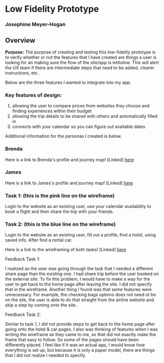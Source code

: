 
# Low Fidelity Prototype

### Josephine Meyer-Hogan


## Overview

**Purpose:** The purpose of creating and testing this low-fidelity prototype is to verify whether or not the features that I have created are things a user is looking for an making sure the flow of the site/app is intitutive. This will alert the UX team if there are intermediate steps that need to be added, clearer instructions, etc.


Below are the three features I wanted to integrate into my app. 

### Key features of design:
1) allowing the user to compare prices from websites they choose and finding experiences within their budget
2) allowing the trip details to be shared with others and automatically filled in
3) connects with your calendar so you can figure out available dates

Additional information for the personas I created is below.
### Brenda
Here is a link to Brenda's profile and journey map! [Linked] [here](https://docs.google.com/document/d/1TEcDe6DCamWCuCFwntdDKEFkPhUuaqNjNTjDHtJ9zAo/edit?usp=sharing)

### James
Here is a link to James's profile and journey map! [Linked] [here](https://docs.google.com/document/d/1iLBAM62caWL_SlC_suj9QTldcR5DcEDBAD8-7zxiR4w/edit?usp=sharing)



### Task 1: (this is the pink line on the wireframe)
Login to the website as an existing user, use your calendar availability to book a flight and then  share the trip with your friends.

### Task 2: (this is the blue line on the wireframe) 
Login to the website as an existing user, fill out a profile, find a hotel, using saved info. After find a rental car.

Here is a link to the wireframing of both tasks! [Linked] [here]()

Feedback Task 1:

I realized as the user was going through the task that I needed a different share page than the existing one. I had share trip before the user booked on the external site. To fix this problem, I would have to make a way for the user to get back to the home page after leaving the site. I did not specify that in the wireframe. 
Another thing I found was that some features were unnecessary. For example, the checking bags options does not need ot be on the site, the user is able to do that straight from the airline website and skip a step by coming onto the site.

Feedback Task 2:

Similar to task 1, I did not provide steps to get back to the home page after going onto the hotel & car pages. I also was thinking of features when I was writing the wireframe as they came to me, so that did not exactly make the frame that easy to follow. 
So some of the pages should have been differently placed. I feel like if it was an actual app, I would know how everything is set up, but because it is only a paper model, there are things that I did not realize I needed to specify. 
